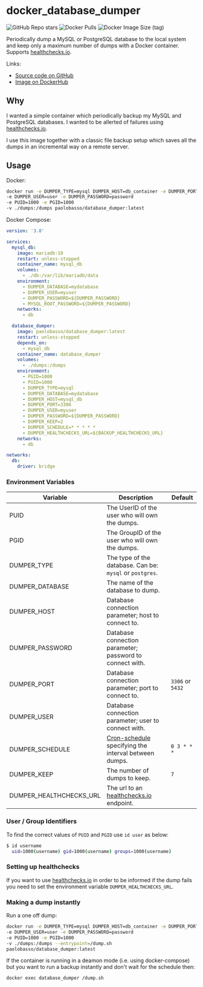 # docker_database_dumper
![GitHub Repo stars](https://img.shields.io/github/stars/paolobasso99/docker_database_dumper?label=GITHUB%20STARS&style=for-the-badge)
![Docker Pulls](https://img.shields.io/docker/pulls/paolobasso/database_dumper?style=for-the-badge)
![Docker Image Size (tag)](https://img.shields.io/docker/image-size/paolobasso/database_dumper/latest?style=for-the-badge)

Periodically dump a MySQL or PostgreSQL database to the local system and keep only a maximum number of dumps with a Docker container. Supports [healthchecks.io](https://healthchecks.io/). 

Links:
- [Source code on GitHub](https://github.com/paolobasso99/docker_database_dumper)
- [Image on DockerHub](https://hub.docker.com/r/paolobasso/database_dumper/)

## Why
I wanted a simple container which periodically backup my MySQL and PostgreSQL databases. I wanted to be allerted of failures using [healthchecks.io](https://healthchecks.io/).

I use this image together with a classic file backup setup which saves all the dumps in an incremental way on a remote server.

## Usage
Docker:
```sh
docker run -e DUMPER_TYPE=mysql DUMPER_HOST=db_container -e DUMPER_PORT=5432 -e DUMPER_DATABASE=db_name
-e DUMPER_USER=user -e DUMPER_PASSWORD=password 
-e PUID=1000 -e PGID=1000 
-v ./dumps:/dumps paolobasso/database_dumper:latest
```

Docker Compose:
```yaml
version: '3.8'

services:
  mysql_db:
    image: mariadb:10
    restart: unless-stopped
    container_name: mysql_db
    volumes:
      - ./db:/var/lib/mariadb/data
    environment:
      - DUMPER_DATABASE=mydatabase
      - DUMPER_USER=myuser
      - DUMPER_PASSWORD=${DUMPER_PASSWORD}
      - MYSQL_ROOT_PASSWORD=${DUMPER_PASSWORD}
    networks:
      - db

  database_dumper:
    image: paolobasso/database_dumper:latest
    restart: unless-stopped
    depends_on:
      - mysql_db
    container_name: database_dumper
    volumes:
      - ./dumps:/dumps
    environment:
      - PGID=1000
      - PUID=1000
      - DUMPER_TYPE=mysql
      - DUMPER_DATABASE=mydatabase
      - DUMPER_HOST=mysql_db
      - DUMPER_PORT=3306
      - DUMPER_USER=myuser
      - DUMPER_PASSWORD=${DUMPER_PASSWORD}
      - DUMPER_KEEP=2
      - DUMPER_SCHEDULE=* * * * *
      - DUMPER_HEALTHCHECKS_URL=${BACKUP_HEALTHCHECKS_URL}
    networks:
      - db

networks:
  db:
    driver: bridge
```

### Environment Variables
| Variable                | Description                                                                                | Default          |
| ----------------------- | ------------------------------------------------------------------------------------------ | ---------------- |
| PUID                    | The UserID of the user who will own the dumps.                                             |                  |
| PGID                    | The GroupID of the user who will own the dumps.                                            |                  |
| DUMPER_TYPE             | The type of the database. Can be: `mysql` or `postgres`.                                   |                  |
| DUMPER_DATABASE         | The name of the database to dump.                                                          |                  |
| DUMPER_HOST             | Database connection parameter; host to connect to.                                         |                  |
| DUMPER_PASSWORD         | Database connection parameter; password to connect with.                                   |                  |
| DUMPER_PORT             | Database connection parameter; port to connect to.                                         | `3306` or `5432` |
| DUMPER_USER             | Database connection parameter; user to connect with.                                       |                  |
| DUMPER_SCHEDULE         | [Cron-schedule](https://en.wikipedia.org/wiki/Cron) specifying the interval between dumps. | `0 3 * * *`      |
| DUMPER_KEEP             | The number of dumps to keep.                                                               | `7`              |
| DUMPER_HEALTHCHECKS_URL | The url to an [healthchecks.io](https://healthchecks.io/) endpoint.                     |                  |

### User / Group Identifiers
To find the correct values of `PUID` and `PGID` use `id user` as below:
```bash
$ id username
  uid=1000(username) gid=1000(username) groups=1000(username)
```

### Setting up healthchecks
If you want to use [healthchecks.io](https://healthchecks.io/) in order to be informed if the dump fails you need to set the environment variable `DUMPER_HEALTHCHECKS_URL`.

### Making a dump instantly
Run a one off dump:
```sh
docker run -e DUMPER_TYPE=mysql DUMPER_HOST=db_container -e DUMPER_PORT=5432 -e DUMPER_DATABASE=db_name
-e DUMPER_USER=user -e DUMPER_PASSWORD=password 
-e PUID=1000 -e PGID=1000 
-v ./dumps:/dumps --entrypoint=/dump.sh
paolobasso/database_dumper:latest
```

If the container is running in a deamon mode (i.e. using docker-compose) but you want to run a backup instantly and don't wait for the schedule then:
```sh
docker exec database_dumper /dump.sh
```

